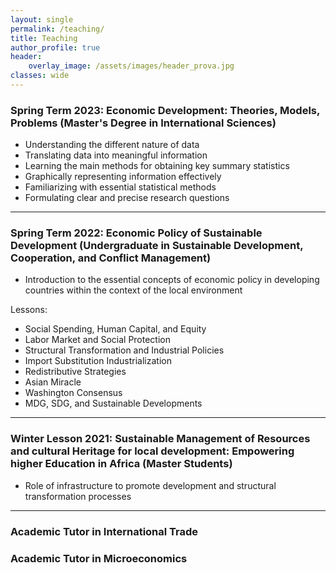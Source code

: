 ```yaml
---
layout: single
permalink: /teaching/
title: Teaching
author_profile: true
header:
    overlay_image: /assets/images/header_prova.jpg
classes: wide
---
```


### Spring Term 2023:  Economic Development: Theories, Models, Problems (Master's Degree in International Sciences) [<i class="fas fa-link" aria-hidden="true"></i>](https://www.didattica-cps.unito.it/do/storicocorsi.pl/Show?_id=le8r_2324)
- Understanding the different nature of data
- Translating data into meaningful information
- Learning the main methods for obtaining key summary statistics
- Graphically representing information effectively
- Familiarizing with essential statistical methods
- Formulating clear and precise research questions

----------------------------------------

### Spring Term 2022: Economic Policy of Sustainable Development (Undergraduate in Sustainable Development, Cooperation, and Conflict Management) [<i class="fas fa-link" aria-hidden="true"></i>](https://unifi.coursecatalogue.cineca.it/insegnamenti/2022/22125_B243-21-21_85133/2021/22126/1417?coorte=2021)

- Introduction to the essential concepts of economic policy in developing countries within the context of the local environment

Lessons:
- Social Spending, Human Capital, and Equity
- Labor Market and Social Protection
- Structural Transformation and Industrial Policies
- Import Substitution Industrialization
- Redistributive Strategies
- Asian Miracle
- Washington Consensus
- MDG, SDG, and Sustainable Developments

----------------------------------------

### Winter Lesson 2021: Sustainable Management of Resources and cultural Heritage for local development: Empowering higher Education in Africa (Master Students) [<i class="fas fa-link" aria-hidden="true"></i>](https://www.masterafrica.polimi.it)

- Role of infrastructure to promote development and structural transformation processes

----------------------------------------

### Academic Tutor in International Trade 

### Academic Tutor in Microeconomics 






